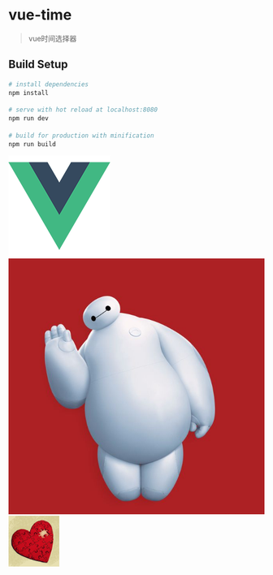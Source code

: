 # vue-time

> vue时间选择器

## Build Setup

``` bash
# install dependencies
npm install

# serve with hot reload at localhost:8080
npm run dev

# build for production with minification
npm run build

```


![Image text](https://raw.githubusercontent.com/smallbrook/vue-time/master/src/assets/logo.png)
![Image text](https://raw.githubusercontent.com/smallbrook/vue-time/master/src/assets/%E5%A4%A7%E7%99%BD.jpg)
![Image text](https://raw.githubusercontent.com/smallbrook/vue-time/master/src/assets/%E5%B0%8F%E5%B0%8F%E6%BA%AA.gif)
